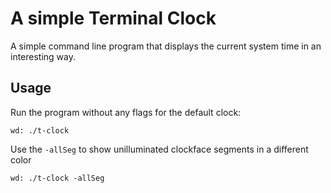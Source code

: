 # A simple Terminal Clock

A simple command line program that displays the current system time in an interesting way.

## Usage

Run the program without any flags for the default clock:
```
wd: ./t-clock
``` 

Use the `-allSeg` to show unilluminated clockface segments in a different color
```
wd: ./t-clock -allSeg
``` 

